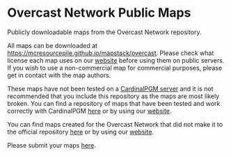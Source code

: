 # Overcast Network Public Maps

Publicly downloadable maps from the Overcast Network repository.

All maps can be downloaded at https://mcresourcepile.github.io/mapstack/overcast. Please check what license each map uses on our [website](https://mcresourcepile.github.io/mapstack/overcast) before using them on public servers. If you wish to use a non-commercial map for commercial purposes, please get in contact with the map authors.

These maps have not been tested on a [CardinalPGM server](https://github.com/twizmwazin/CardinalPGM) and it is not recommended that you include this repository as the maps are most likely broken. You can find a repository of maps that have been tested and work correctly with CardinalPGM [here](https://github.com/MCResourcePile/overcast-cardinal-maps) or by using our [website](https://mcresourcepile.github.io/mapstack/overcast?s=cardinal).

You can find maps created for the Overcast Network that did not make it to the official repository [here](https://github.com/MCResourcePile/overcast-unofficial-maps) or by using our [website](https://mcresourcepile.github.io/mapstack/overcast?s=unofficial).

Please submit your maps [here](https://mcresourcepile.github.io/forms/maps).
